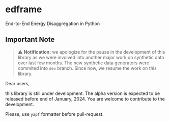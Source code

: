 # edframe
End-to-End Energy Disaggregation in Python

## Important Note
> :warning: **Notification:** we apologize for the pause in the development of this library as we were involved into another major work on synthetic data over last few months. The new synthetic data generators were commited into `dev` branch. Since now, we resume the work on this library.

Dear users,

this library is still under development. The alpha version is expected to be released before end of January, 2024. You are welcome to contribute to the development.

Please, use `yapf` formatter before pull-request.
